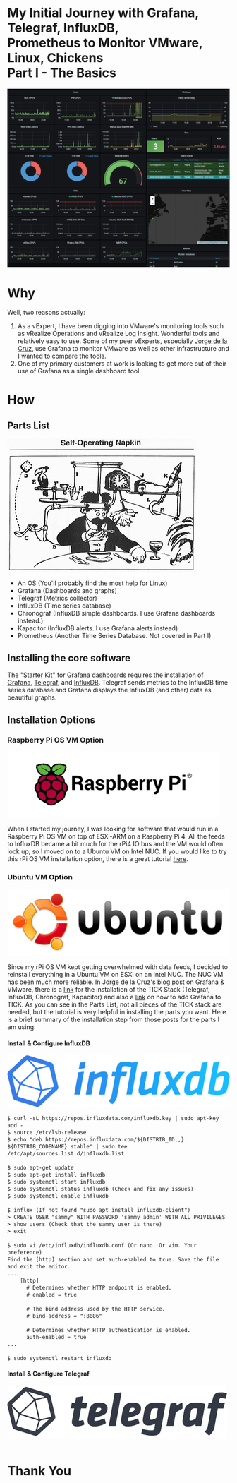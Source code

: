 # My Initial Journey with Grafana, Telegraf, InfluxDB, <br> Prometheus to Monitor VMware, Linux, Chickens <br> Part I - The Basics
![Grafana Dashboard](https://github.com/DennisFaucher/grafana101/blob/main/images/Grafana%20-%203%20Streams%20-%20Dodge.jpg)

# Why

Well, two reasons actually:
1. As a vExpert, I have been digging into VMware's monitoring tools such as vRealize Operations and vRealize Log Insight. Wonderful tools and relatively easy to use. Some of my peer vExperts, especially [Jorge de la Cruz](https://jorgedelacruz.uk/), use Grafana to monitor VMware as well as other infrastructure and I wanted to compare the tools.
2. One of my primary customers at work is looking to get more out of their use of Grafana as a single dashboard tool

# How

## Parts List
![Rube Goldberg](https://github.com/DennisFaucher/grafana101/blob/main/images/Rube_Goldberg's__Self-Operating_Napkin__(cropped).gif)

* An OS (You'll probably find the most help for Linux)
* Grafana (Dashboards and graphs)
* Telegraf (Metrics collector)
* InfluxDB (Time series database)
* Chronograf (InfluxDB simple dashboards. I use Grafana dashboards instead.)
* Kapacitor (InfluxDB alerts. I use Grafana alerts instead)
* Prometheus (Another Time Series Database. Not covered in Part I)

## Installing the core software
The "Starter Kit" for Grafana dashboards requires the installation of [Grafana](https://grafana.com/oss/grafana/), [Telegraf](https://www.influxdata.com/time-series-platform/telegraf/), and [InfluxDB](https://www.influxdata.com/). Telegraf sends metrics to the InfluxDB time series database and Grafana displays the InfluxDB (and other) data as beautiful graphs.

## Installation Options
### Raspberry Pi OS VM Option
![Raspberry Pi Logo](https://github.com/DennisFaucher/grafana101/blob/main/images/rPi-160W.jpeg)

When I started my journey, I was looking for software that would run in a Raspberry Pi OS VM on top of ESXi-ARM on a Raspberry Pi 4. All the feeds to InfluxDB became a bit much for the rPi4 IO bus and the VM would often lock up, so I moved on to a Ubuntu VM on Intel NUC. If you would like to try this rPi OS VM installation option, there is a great tutorial [here](https://pimylifeup.com/raspberry-pi-prometheus/). 

### Ubuntu VM Option
![Ubuntu Logo](https://github.com/DennisFaucher/grafana101/blob/main/images/Ubuntu160.png)

Since my rPi OS VM kept getting overwhelmed with data feeds, I decided to reinstall everything in a Ubuntu VM on ESXi on an Intel NUC. The NUC VM has been much more reliable. In Jorge de la Cruz's [blog post](https://jorgedelacruz.uk/2018/10/01/looking-for-the-perfect-dashboard-influxdb-telegraf-and-grafana-part-xii-native-telegraf-plugin-for-vsphere/) on Grafana & VMware, there is a [link](https://www.digitalocean.com/community/tutorials/how-to-monitor-system-metrics-with-the-tick-stack-on-ubuntu-16-04) for the installation of the TICK Stack (Telegraf, InfluxDB, Chronograf, Kapacitor) and also a [link](http://docs.grafana.org/installation/) on how to add Grafana to TICK. As you can see in the Parts List, not all pieces of the TICK stack are needed, but the tutorial is very helpful in installing the parts you want. Here is a brief summary of the installation step from those posts for the parts I am using:

#### Install & Configure InfluxDB
![InfluxDB](https://github.com/DennisFaucher/grafana101/blob/main/images/InfluxDB.png)

````[bash]
$ curl -sL https://repos.influxdata.com/influxdb.key | sudo apt-key add -
$ source /etc/lsb-release
$ echo "deb https://repos.influxdata.com/${DISTRIB_ID,,} ${DISTRIB_CODENAME} stable" | sudo tee /etc/apt/sources.list.d/influxdb.list

$ sudo apt-get update
$ sudo apt-get install influxdb
$ sudo systemctl start influxdb
$ sudo systemctl status influxdb (Check and fix any issues)
$ sudo systemctl enable influxdb

$ influx (If not found "sudo apt install influxdb-client")
> CREATE USER "sammy" WITH PASSWORD 'sammy_admin' WITH ALL PRIVILEGES
> show users (Check that the sammy user is there)
> exit

$ sudo vi /etc/influxdb/influxdb.conf (Or nano. Or vim. Your preference)
Find the [http] section and set auth-enabled to true. Save the file and exit the editor.
...
    [http]
      # Determines whether HTTP endpoint is enabled.
      # enabled = true

      # The bind address used by the HTTP service.
      # bind-address = ":8086"

      # Determines whether HTTP authentication is enabled.
      auth-enabled = true
...

$ sudo systemctl restart influxdb

````

#### Install & Configure Telegraf
![Telegraf](https://github.com/DennisFaucher/grafana101/blob/main/images/telegraf.png)

````[bash]
````


# Thank You
